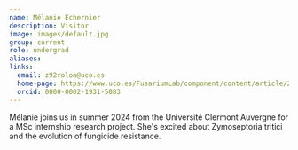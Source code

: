 ```yaml
---
name: Mélanie Echernier
description: Visitor
image: images/default.jpg
group: current
role: undergrad
aliases:
links:
  email: z92roloa@uco.es
  home-page: https://www.uco.es/FusariumLab/component/content/article/23-team/group-members/191-ana-rodriguez-lopez?Itemid=107
  orcid: 0000-0002-1931-5083
---
```


Mélanie joins us in summer 2024 from the Université Clermont Auvergne for a MSc internship research project. She's excited about Zymoseptoria tritici and the evolution of fungicide resistance. 
```